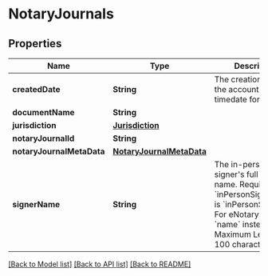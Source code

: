 # NotaryJournals

## Properties
Name | Type | Description | Notes
------------ | ------------- | ------------- | -------------
**createdDate** | **String** | The creation date of the account in UTC timedate format. | [optional] 
**documentName** | **String** |  | [optional] 
**jurisdiction** | [**Jurisdiction**](Jurisdiction.md) |  | [optional] 
**notaryJournalId** | **String** |  | [optional] 
**notaryJournalMetaData** | [**NotaryJournalMetaData**](NotaryJournalMetaData.md) |  | [optional] 
**signerName** | **String** | The in-person signer&#39;s full legal name.  Required when &#x60;inPersonSigningType&#x60; is &#x60;inPersonSigner&#x60;. For eNotary flow, use &#x60;name&#x60; instead.  Maximum Length: 100 characters.  | [optional] 

[[Back to Model list]](../README.md#documentation-for-models) [[Back to API list]](../README.md#documentation-for-api-endpoints) [[Back to README]](../README.md)


